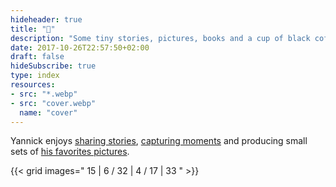 ```yaml
---
hideheader: true
title: "👋"
description: "Some tiny stories, pictures, books and a cup of black coffee"
date: 2017-10-26T22:57:50+02:00
draft: false
hideSubscribe: true
type: index
resources:
- src: "*.webp"
- src: "cover.webp"
  name: "cover"
---
```


Yannick enjoys [sharing stories](/en/posts), [capturing moments](/en/photos) and producing small sets of [his favorites pictures](/shop).

{{< grid images=" 15 | 6 / 32 | 4 /  17 |  33 " >}}
